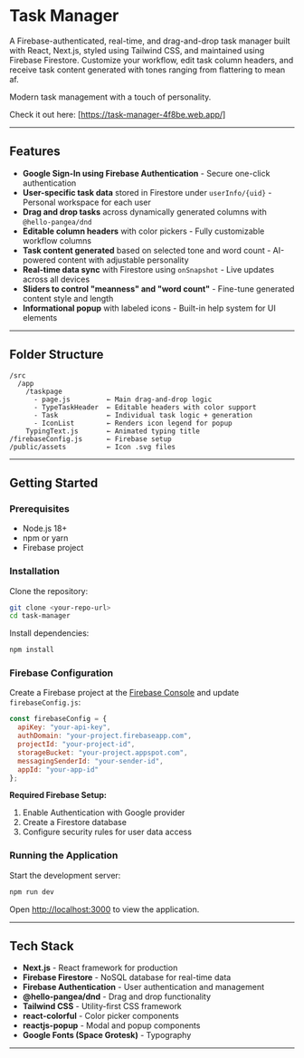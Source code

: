 # Task Manager

A Firebase-authenticated, real-time, and drag-and-drop task manager built with React, Next.js, styled using Tailwind CSS, and maintained using Firebase Firestore. Customize your workflow, edit task column headers, and receive task content generated with tones ranging from flattering to mean af.

Modern task management with a touch of personality.

Check it out here: [https://task-manager-4f8be.web.app/] 

---

## Features

- **Google Sign-In using Firebase Authentication** - Secure one-click authentication
- **User-specific task data** stored in Firestore under `userInfo/{uid}` - Personal workspace for each user
- **Drag and drop tasks** across dynamically generated columns with `@hello-pangea/dnd` 
- **Editable column headers** with color pickers - Fully customizable workflow columns
- **Task content generated** based on selected tone and word count - AI-powered content with adjustable personality
- **Real-time data sync** with Firestore using `onSnapshot` - Live updates across all devices
- **Sliders to control "meanness" and "word count"** - Fine-tune generated content style and length
- **Informational popup** with labeled icons - Built-in help system for UI elements

---

## Folder Structure

```
/src
  /app
    /taskpage
      - page.js         ← Main drag-and-drop logic
      - TypeTaskHeader  ← Editable headers with color support
      - Task            ← Individual task logic + generation
      - IconList        ← Renders icon legend for popup
    TypingText.js       ← Animated typing title
/firebaseConfig.js      ← Firebase setup
/public/assets          ← Icon .svg files
```

---

## Getting Started

### Prerequisites

- Node.js 18+ 
- npm or yarn
- Firebase project

### Installation

Clone the repository:

```bash
git clone <your-repo-url>
cd task-manager
```

Install dependencies:

```bash
npm install
```

### Firebase Configuration

Create a Firebase project at the [Firebase Console](https://console.firebase.google.com/) and update `firebaseConfig.js`:

```javascript
const firebaseConfig = {
  apiKey: "your-api-key",
  authDomain: "your-project.firebaseapp.com",
  projectId: "your-project-id",
  storageBucket: "your-project.appspot.com",
  messagingSenderId: "your-sender-id",
  appId: "your-app-id"
};
```

**Required Firebase Setup:**
1. Enable Authentication with Google provider
2. Create a Firestore database
3. Configure security rules for user data access

### Running the Application

Start the development server:

```bash
npm run dev
```

Open [http://localhost:3000](http://localhost:3000) to view the application.

---

## Tech Stack

- **Next.js** - React framework for production
- **Firebase Firestore** - NoSQL database for real-time data
- **Firebase Authentication** - User authentication and management
- **@hello-pangea/dnd** - Drag and drop functionality
- **Tailwind CSS** - Utility-first CSS framework
- **react-colorful** - Color picker components
- **reactjs-popup** - Modal and popup components
- **Google Fonts (Space Grotesk)** - Typography

---